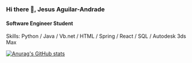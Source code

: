 ### Hi there 👋, Jesus Aguilar-Andrade
#### Software Engineer Student
Skills: Python / Java / Vb.net / HTML / Spring / React / SQL / Autodesk 3ds Max

[![Anurag's GitHub stats](https://github-readme-stats.vercel.app/api?username=Cetykon)](https://github.com/anuraghazra/github-readme-stats)
<!--
**Cetykon/Cetykon** is a ✨ _special_ ✨ repository because its `README.md` (this file) appears on your GitHub profile.

Here are some ideas to get you started:

- 🔭 I’m currently working on ...
- 🌱 I’m currently learning ...
- 👯 I’m looking to collaborate on ...
- 🤔 I’m looking for help with ...
- 💬 Ask me about ...
- 📫 How to reach me: ...
- 😄 Pronouns: ...
- ⚡ Fun fact: ...
-->


